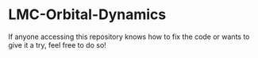 # LMC-Orbital-Dynamics
If anyone accessing this repository knows how to fix the code or wants to give it a try, feel free to do so!
